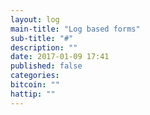 ```yaml
---
layout: log
main-title: "Log based forms"
sub-title: "#"
description: ""
date: 2017-01-09 17:41
published: false
categories: 
bitcoin: ""
hattip: "" 
---
```

